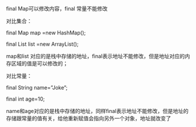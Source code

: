final Map可以修改内容，final 常量不能修改

对比集合：

final Map map =new HashMap();

final List list =new ArrayList();



map和list 对应的是栈中存储的地址，final表示地址不能修改，但是地址对应的内存区域的值是可以修改的；



对比常量：

final String name=”Joke”;

final int age=10;



name和age对应的是栈中存储的地址，同样final表示地址不能修改，但是地址的存储跟常量的值有关，给他重新赋值会指向另外一个对象，地址就改变了